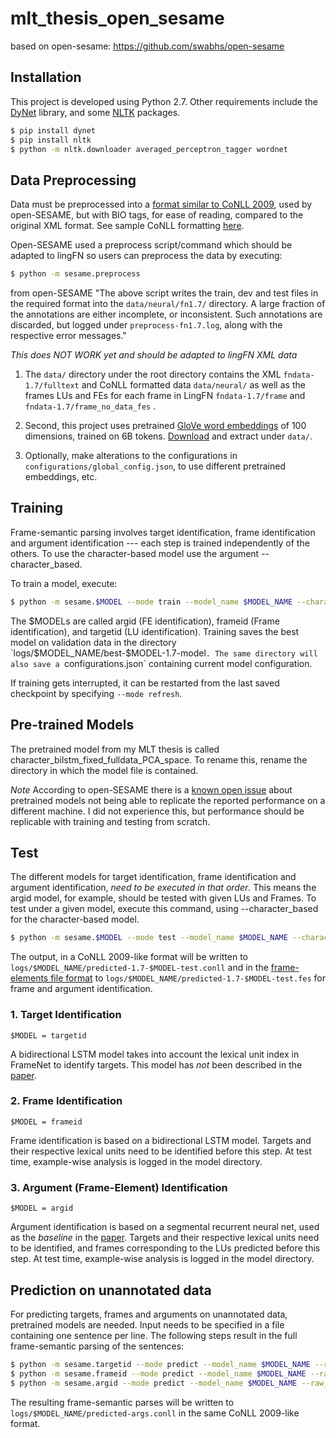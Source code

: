 
# mlt_thesis_open_sesame

based on open-sesame: https://github.com/swabhs/open-sesame


## Installation

This project is developed using Python 2.7. Other requirements include the [DyNet](http://dynet.readthedocs.io/en/latest/python.html) library, and some [NLTK](https://www.nltk.org/) packages.

```sh
$ pip install dynet
$ pip install nltk
$ python -m nltk.downloader averaged_perceptron_tagger wordnet
```

## Data Preprocessing

Data must be preprocessed into a [format similar to CoNLL 2009](https://ufal.mff.cuni.cz/conll2009-st/task-description.html), used by open-SESAME, but with BIO tags, for ease of reading, compared to the original XML format. See sample CoNLL formatting [here](https://github.com/swabhs/open-sesame/blob/master/sample.fn1.7.train.conll). 

Open-SESAME used a preprocess script/command which should be adapted to lingFN so users can preprocess the data by executing:
```sh
$ python -m sesame.preprocess
```
from open-SESAME "The above script writes the train, dev and test files in the required format into the `data/neural/fn1.7/` directory. A large fraction of the annotations are either incomplete, or inconsistent. Such annotations are discarded, but logged under `preprocess-fn1.7.log`, along with the respective error messages." 

*This does NOT WORK yet and should be adapted to lingFN XML data*

1. The `data/` directory under the root directory contains the XML `fndata-1.7/fulltext` and CoNLL formatted data `data/neural/` as well as the frames LUs and FEs for each frame in LingFN `fndata-1.7/frame` and `fndata-1.7/frame_no_data_fes` .

2. Second, this project uses pretrained [GloVe word embeddings](https://nlp.stanford.edu/projects/glove/) of 100 dimensions, trained on 6B tokens. [Download](http://nlp.stanford.edu/data/glove.6B.zip) and extract under `data/`.

3. Optionally, make alterations to the configurations in `configurations/global_config.json`, to use different pretrained embeddings, etc.



## Training

Frame-semantic parsing involves target identification, frame identification and argument identification --- each step is trained independently of the others. To use the character-based model use the argument --character_based.

To train a model, execute:

```sh
$ python -m sesame.$MODEL --mode train --model_name $MODEL_NAME --character_based
```

The $MODELs are called argid (FE identification), frameid (Frame identification), and targetid (LU identification). Training saves the best model on validation data in the directory `logs/$MODEL_NAME/best-$MODEL-1.7-model`. The same directory will also save a `configurations.json` containing current model configuration.

If training gets interrupted, it can be restarted from the last saved checkpoint by specifying `--mode refresh`.

## Pre-trained Models

The pretrained model from my MLT thesis is called character_bilstm_fixed_fulldata_PCA_space. To rename this, rename the directory in which the model file is contained.

*Note* According to open-SESAME there is a [known open issue](https://github.com/swabhs/open-sesame/issues/15) about pretrained models not being able to replicate the reported performance on a different machine. I did not experience this, but performance should be replicable with training and testing from scratch.

## Test

The different models for target identification, frame identification and argument identification, *need to be executed in that order*. This means the argid model, for example, should be tested with given LUs and Frames. 
To test under a given model, execute this command, using --character_based for the character-based model. 

```sh
$ python -m sesame.$MODEL --mode test --model_name $MODEL_NAME --character_based
```

The output, in a CoNLL 2009-like format will be written to `logs/$MODEL_NAME/predicted-1.7-$MODEL-test.conll` and in the [frame-elements file format](https://github.com/Noahs-ARK/semafor/tree/master/training/data) to `logs/$MODEL_NAME/predicted-1.7-$MODEL-test.fes` for frame and argument identification.

### 1. Target Identification

`$MODEL = targetid`

A bidirectional LSTM model takes into account the lexical unit index in FrameNet to identify targets. This model has *not* been described in the [paper](https://arxiv.org/abs/1706.09528).

### 2. Frame Identification

`$MODEL = frameid`

Frame identification is based on a bidirectional LSTM model. Targets and their respective lexical units need to be identified before this step. At test time, example-wise analysis is logged in the model directory.

### 3. Argument (Frame-Element) Identification

`$MODEL = argid`

Argument identification is based on a segmental recurrent neural net, used as the *baseline* in the [paper](https://arxiv.org/abs/1706.09528). Targets and their respective lexical units need to be identified, and frames corresponding to the LUs predicted before this step. At test time, example-wise analysis is logged in the model directory.

## Prediction on unannotated data

For predicting targets, frames and arguments on unannotated data, pretrained models are needed. Input needs to be specified in a file containing one sentence per line. The following steps result in the full frame-semantic parsing of the sentences:

```sh
$ python -m sesame.targetid --mode predict --model_name $MODEL_NAME --raw_input $filename.conll
$ python -m sesame.frameid --mode predict --model_name $MODEL_NAME --raw_input $filename.conll
$ python -m sesame.argid --mode predict --model_name $MODEL_NAME --raw_input $filename.conll --character_based
```

The resulting frame-semantic parses will be written to `logs/$MODEL_NAME/predicted-args.conll` in the same CoNLL 2009-like format.


